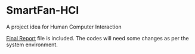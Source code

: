 # SmartFan-HCI
A project idea for Human Computer Interaction

<a href="https://github.com/duttanaman1/SmartFan-HCI/blob/main/Final%20Report.pdf">Final Report</a> file is included.
The codes will need some changes as per the system environment.
